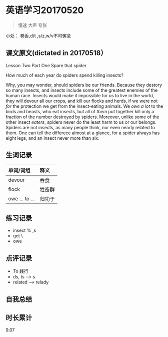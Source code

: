 # 英语学习20170520

> 慢速 大声 夸张

小处： 卷舌,d/t ,s/z,w/v不可懈怠

## 课文原文(dictated in 20170518）

Lesson Two  Part One  Spare that spider

How much of each year do spiders spend killing insects?

Why, you may wonder, should spiders be our friends.
Because they destory so many insects, and insects include some of the greatest enemies of the human race.
Insects would make it impossible for us to live in the world, they will devour all our crops, and kill our flocks and herds, if we were not _for_ the protection we get from the insect-eating animals.
We _owe a lot_ to the birds and beasts, who eat insects, but all of _them_ put together kill only a fraction of the number destroyed by spiders.
Moreover, unlike some of the other insect _eaters_, spiders never do the least harm to us or our belongs.
Spiders are not insects, as many people think, nor even nearly related to them.
One can tell the differece almost at a glance, for a spider always has eight legs, and an insect never more than six.

## 生词记录
| 单词/词组 | 释义  |
| :-----| :------|
| devour | 吞食|
| flock | 牲畜群 |
| owe ... to ... | 归功于 |

## 练习记录
* insect % ,s 
* get \\
* owe 

## 点评记录
* To 践行
 * ds, ts --> s
 * related --> relady
  
## 自我总结

## 时长累计
9.07

